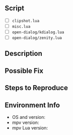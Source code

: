 <!--- Provide a general summary of the issue in the Title above. -->

## Script
<!-- Select the script(s) this issue applies to by marking the box with an x. -->
* [ ] `clipshot.lua`
* [ ] `misc.lua`
* [ ] `open-dialog/kdialog.lua`
* [ ] `open-dialog/zenity.lua`

## Description
<!--- Provide a detailed description of the issue. -->

## Possible Fix
<!--- Not obligatory, but suggest a fix or reason for the bug. -->
<!--- If requesting a feature, suggest a way to implement it. -->

## Steps to Reproduce
<!--- Provide a link to a live example, or an unambiguous set of steps to reproduce this bug. -->

## Environment Info
<!-- Include as many relevant details about your environment as possible. -->
* OS and version:
* mpv version:
* mpv Lua version:
